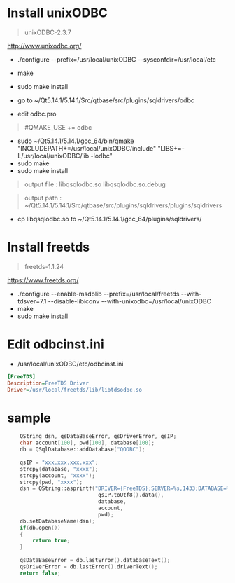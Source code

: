 # Install unixODBC

> unixODBC-2.3.7

http://www.unixodbc.org/<br>

+ ./configure --prefix=/usr/local/unixODBC --sysconfdir=/usr/local/etc
+ make
+ sudo make install

+ go to ~/Qt5.14.1/5.14.1/Src/qtbase/src/plugins/sqldrivers/odbc
+ edit odbc.pro

> \#QMAKE_USE += odbc

+ sudo ~/Qt5.14.1/5.14.1/gcc_64/bin/qmake "INCLUDEPATH+=/usr/local/unixODBC/include" "LIBS+=-L/usr/local/unixODBC/lib -lodbc"
+ sudo make
+ sudo make install

> output file : libqsqlodbc.so  libqsqlodbc.so.debug

> output path : ~/Qt5.14.1/5.14.1/Src/qtbase/src/plugins/sqldrivers/plugins/sqldrivers

+ cp libqsqlodbc.so to ~/Qt5.14.1/5.14.1/gcc_64/plugins/sqldrivers/

# Install freetds

> freetds-1.1.24

https://www.freetds.org/<br>

+ ./configure --enable-msdblib --prefix=/usr/local/freetds --with-tdsver=7.1 --disable-libiconv --with-unixodbc=/usr/local/unixODBC
+ make
+ sudo make install

# Edit odbcinst.ini

+ /usr/local/unixODBC/etc/odbcinst.ini

```ini
[FreeTDS]
Description=FreeTDS Driver
Driver=/usr/local/freetds/lib/libtdsodbc.so
```

# sample

```cpp
    QString dsn, qsDataBaseError, qsDriverError, qsIP;
    char account[100], pwd[100], database[100];
    db = QSqlDatabase::addDatabase("QODBC");
    
    qsIP = "xxx.xxx.xxx.xxx";
    strcpy(database, "xxxx");
    strcpy(account, "xxxx");
    strcpy(pwd, "xxxx");
    dsn = QString::asprintf("DRIVER={FreeTDS};SERVER=%s,1433;DATABASE=%s;UID=%s;PWD=%s;", 
                             qsIP.toUtf8().data(), 
                             database, 
                             account, 
                             pwd);
    db.setDatabaseName(dsn);
    if(db.open())
    {
        return true;
    }
    
    qsDataBaseError = db.lastError().databaseText();
    qsDriverError = db.lastError().driverText();
    return false;
    
```
